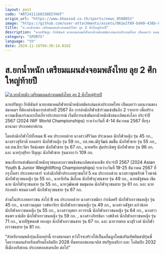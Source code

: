 ```yaml
---
layout: post
code: "ART2411160330DIYHVF"
origin_url: "https://www.khaosod.co.th/sports/news_9508053"
image: "https://github.com/user-attachments/assets/061e2f89-bd49-436b-8e83-a8ef05ce6d4c"
title: "ส.ยกน้ำหนัก เตรียมแผนส่งจอมพลังไทย ลุย 2 ศึกใหญ่ท้ายปี"
description: "นายปรัชญา กีรตินันท์ นายกสมาคมกีฬายกน้ำหนักสมัครเล่นแห่งประเทศไทย เปิดเผยว่า แผนงานของสมาคมฯ ที่ต้องดำเนินการส่งท้ายปี 2567 คือ"
category: "SPORTS"
language: "th"
date: 2024-11-16T04:30:14.016Z
---
```


# ส.ยกน้ำหนัก เตรียมแผนส่งจอมพลังไทย ลุย 2 ศึกใหญ่ท้ายปี

[![ส.ยกน้ำหนัก เตรียมแผนส่งจอมพลังไทย ลุย 2 ศึกใหญ่ท้ายปี](https://www.khaosod.co.th/wpapp/uploads/2024/11/iwf.jpg "ส.ยกน้ำหนัก เตรียมแผนส่งจอมพลังไทย ลุย 2 ศึกใหญ่ท้ายปี")](https://www.khaosod.co.th/wpapp/uploads/2024/11/iwf.jpg)

นายปรัชญา กีรตินันท์ นายกสมาคมกีฬายกน้ำหนักสมัครเล่นแห่งประเทศไทย เปิดเผยว่า แผนงานของสมาคมฯ ที่ต้องดำเนินการส่งท้ายปี 2567 คือ การส่งนักกีฬาเข้าร่วมแข่งขันอีก 2 รายการ เพื่อสร้างความแข็งแกร่งและเก็บเกี่ยวประสบการณ์ เริ่มที่การแข่งขันยกน้ำหนักชิงชนะเลิศแห่งโลก ประจําปี 2567 (2024 IWF World Championships) ระหว่างวันที่ 4-14 ธันวาคม 2567 ที่กรุงมานามา ประเทศบาห์เรน

โดยส่งนักกีฬาไปทั้งหมด 6 คน ประกอบด้วย นางสาวสิริวิมล ประมงคล นักกีฬาหญิง รุ่น 45 กก., นางสาวสุรัสวดี ยอดสาร นักกีฬาหญิง รุ่น 59 กก., อส.ทพ.ณัฐวัฒน์ ชมชื่น นักกีฬาชาย รุ่น 55 กก., อส.ทพ.ธีระวัตร รัตน์เพชร นักกีฬาชาย รุ่น 67 กก., นายศรัท สุ่มประดิษฐ นักกีฬาชาย รุ่น 96 กก. และ นายรุ่งสุริยา ปัญญะ นักกีฬาชาย รุ่นมากกว่า 109 กก.

ขณะที่การแข่งขันยกน้ำหนักยุวชนและเยาวชนชิงชนะเลิศแห่งเอเชีย ประจําปี 2567 (2024 Asian Youth & Junior Weightlifting Championships) ระหว่างวันที่ 19-25 ธันวาคม 2567 ที่กรุงโดฮา ประเทศกาตาร์ จะส่งนักกีฬาประเภทยุวชนไป 5 คน ประกอบด้วย นางสาวพุทธรักษ์ ไวพจน์ นักกีฬายุวชนหญิง รุ่น 55 กก., นายจักริน มีเถื่อน นักกีฬายุวชนชาย รุ่น 49 กก., นายณัฐชนน เชิดฉาย นักกีฬายุวชนชาย รุ่น 55 กก., นายวุฒิพงษ์ ชมขุนทด นักกีฬายุวชนชาย รุ่น 61 กก. และ นายก้องหล้า พรมดวงศรี นักกีฬายุวชนชาย รุ่น 67 กก.

ส่วนในประเภทเยาวชน ส่งไป 8 คน ประกอบด้วย นางสาวเขมิกา กำเนิดศรี นักกีฬาเยาวชนหญิง รุ่น 45 กก., นางสาวนฤมล วงษ์หาจักร นักกีฬาเยาวชนหญิง รุ่น 49 กก., นางสาวณัฐชา แก้วน้อย นักกีฬาเยาวชนหญิง รุ่น 55 กก., นางสาวบุศยา ลาวรรณี นักกีฬาเยาวชนหญิง รุ่น 64 กก., นางสาวธนพร แซ่เตีย นักกีฬาเยาวชนหญิง รุ่น 59 กก. , นางสาวภัทรธิดา วงษ์สิงห์ นักกีฬาเยาวชนหญิง รุ่น 71 กก., นายปัฐษพงษ์ ทองสุก นักกีฬาเยาวชนชาย รุ่น 67 กก. และ นายวรพรต นาสุริวงศ์ นักกีฬาเยาวชนชาย รุ่น 81 กก.

“สำหรับจอมพลังรุ่นเล็กเหล่านี้ ทางสมาคมฯ หวังใจจะสร้างให้เป็นคลื่นลูกใหม่เสริมทัพทีมชาติรุ่นพี่ โดยวางแผนสำหรับเตรียมโอลิมปิก 2028 ที่นครลอสแอนเจลิส สหรัฐอเมริกา และ โอลิมปิก 2032 ที่เมืองบริสเบน ประเทศออสเตรเลีย ต่อไป”
